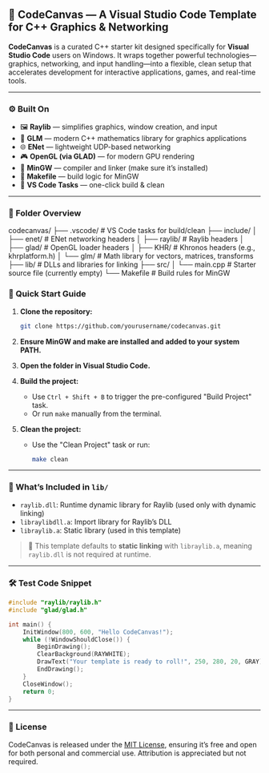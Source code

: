 ## 🎨 CodeCanvas — A Visual Studio Code Template for C++ Graphics & Networking

**CodeCanvas** is a curated C++ starter kit designed specifically for **Visual Studio Code** users on Windows. It wraps together powerful technologies—graphics, networking, and input handling—into a flexible, clean setup that accelerates development for interactive applications, games, and real-time tools.

---

### ⚙️ Built On

- 🖼️ **Raylib** — simplifies graphics, window creation, and input
- 📐 **GLM** — modern C++ mathematics library for graphics applications
- 🌐 **ENet** — lightweight UDP-based networking
- 🎮 **OpenGL (via GLAD)** — for modern GPU rendering
- 🧰 **MinGW** — compiler and linker (make sure it’s installed)
- 📄 **Makefile** — build logic for MinGW
- 🧠 **VS Code Tasks** — one-click build & clean

---

### 📁 Folder Overview

codecanvas/
├── .vscode/          # VS Code tasks for build/clean
├── include/
│   ├── enet/         # ENet networking headers
│   ├── raylib/       # Raylib headers
│   ├── glad/         # OpenGL loader headers
│   ├── KHR/          # Khronos headers (e.g., khrplatform.h)
│   └── glm/          # Math library for vectors, matrices, transforms
├── lib/              # DLLs and libraries for linking
├── src/
│   └── main.cpp      # Starter source file (currently empty)
└── Makefile          # Build rules for MinGW


### 🧪 Quick Start Guide

1. **Clone the repository:**
   ```bash
   git clone https://github.com/yourusername/codecanvas.git
   ```
2. **Ensure MinGW and make are installed and added to your system PATH.**

3. **Open the folder in Visual Studio Code.**

4. **Build the project:**
   - Use `Ctrl + Shift + B` to trigger the pre-configured "Build Project" task.
   - Or run `make` manually from the terminal.

5. **Clean the project:**
   - Use the "Clean Project" task or run:
     ```bash
     make clean
     ```

---

### 🧠 What’s Included in `lib/`

- `raylib.dll`: Runtime dynamic library for Raylib (used only with dynamic linking)
- `libraylibdll.a`: Import library for Raylib’s DLL
- `libraylib.a`: Static library (used in this template)

> 🔧 This template defaults to **static linking** with `libraylib.a`, meaning `raylib.dll` is not required at runtime.

---

### 🛠️ Test Code Snippet

```cpp
#include "raylib/raylib.h"
#include "glad/glad.h"

int main() {
    InitWindow(800, 600, "Hello CodeCanvas!");
    while (!WindowShouldClose()) {
        BeginDrawing();
        ClearBackground(RAYWHITE);
        DrawText("Your template is ready to roll!", 250, 280, 20, GRAY);
        EndDrawing();
    }
    CloseWindow();
    return 0;
}
```

---

### 📄 License

CodeCanvas is released under the [MIT License](LICENSE), ensuring it’s free and open for both personal and commercial use. Attribution is appreciated but not required.

